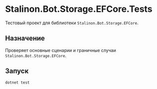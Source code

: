 # Stalinon.Bot.Storage.EFCore.Tests

Тестовый проект для библиотеки `Stalinon.Bot.Storage.EFCore`.

## Назначение
Проверяет основные сценарии и граничные случаи `Stalinon.Bot.Storage.EFCore`.

## Запуск
```bash
dotnet test
```
